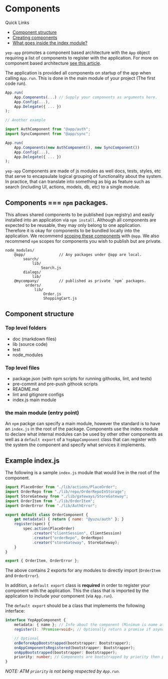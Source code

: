 # Components

Quick Links

- [Component structure](#component-structure)
- [Creating components](#creating-components)
- [What goes inside the index module?](#example-index.js)

`yep-app` promotes a component based architecture with the `App` object requiring a list of components to register with the application.
For more on component based architecture [see this article](https://msdn.microsoft.com/en-us/library/ee658117.aspx#ComponentBasedStyle).

The application is provided all components on startup of the app when calling `App.run`. This is done in the main module of your project (The first code run).

```javascript
App.run(
    App.Components(...) // Supply your components as arguments here.
    App.Config(...),
    App.Delegate({ ... })
);

// Another example

import AuthComponent from "@app/auth";
import SyncComponent from "@app/sync";

App.run(
    App.Components(new AuthComponent(), new SyncComponent())
    App.Config(...),
    App.Delegate({ ... })
);

```

`yep-app` Components are made of js modules as well docs, tests, styles, etc that serve to encapsulate logical grouping of functionality about the system. In practice, that can translate into something as big as feature such as search (including UI, actions, models, db, etc) to a single module.

## Components === `npm` packages.

This allows shared components to be published (`npm` registry) and easily installed into an application via `npm install`. Although all components are expected to be reusable, they may only belong to one application. Therefore it is okay for components to be bundled locally into the application. We recommend [scoping these components](https://docs.npmjs.com/misc/scope) with `@app`.  We also recommend `npm` scopes for components you wish to publish but are private.

```
node_modules/
    @app/               // Any packages under @app are local.
        search/
            lib/
                Search.js
        dialogs/
            lib/
    @mycompany/         // published as private `npm` packages.
         orders/
             lib/
                 Order.js
                 ShoppingCart.js
```


## Component structure

### Top level folders
- doc (markdown files)
- lib (source code)
- test
- node_modules

### Top level files
- package.json (with npm scripts for running githooks, lint, and tests)
- pre-commit and pre-push githook scripts
- README.md
- lint and gitignore configs
- index.js main module

### the main module (entry point)
An `npm` packge can specify a main module, however the standard is to have an `index.js` in the root of the package. Components use the index module to declare what internal modules can be used by other other components as well as a `default export` of a `YepAppComponent` class that can register with the system the component and specify what services it implements.

## Example index.js
The following is a sample `index.js` module that would live in the root of the component.

```javascript
import PlaceOrder from "./lib/actions/PlaceOrder";
import OrderRepo from "./lib/repo/OrderRepoInStorage";
import StoreGateway from "./lib/gateways/StoreGateway";
import OrderItem from "./lib/OrderItem";
import OrderError from "./lib/AuthError";

export default class OrderComponent {
    get metadata() { return { name: "@yuzu/auth" }; }
    register(spec) {
        spec.action(PlaceOrder)
            .creator("clientSession", ClientSession)
            .creator("orderRepo", OrderRepo)
            .creator("storeGateway", StoreGateway);
    }
}

export { OrderItem, OrderError };
```
The above contains 2 exports for any modules to directly import (`OrderItem` and `OrderError`).

In addition, a `default export` class is **required** in order to register your component with the application. This the class that is imported by the application to include your component (via `App.run`).

The `default export` should be a class that implements the following interface:

```typescript
interface YepAppComponent {
    metadata: { name }; // Info about the component (Minimum is name attribute);
    register(): ?Promise<void>; // Optionally return a promise if async is needed.

    // Optional
    onBeforeAppBootstrapped(bootstrapper: Bootstrapper);
    onAppComponentsRegistered(bootstrapper: Bootstrapper);
    onAppBootstrapped(bootstrapper: Bootstrapper);
    priority: number; // Components are bootstrapped by priority then placement in the `App.Components` constructor.
}
```
*NOTE: ATM `priority` is not being respected by `App.run`.*


